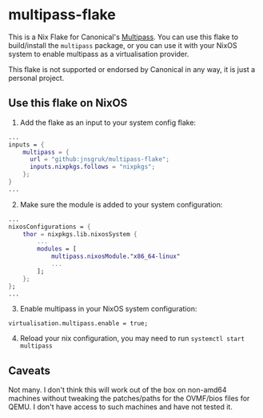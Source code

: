 # multipass-flake

This is a Nix Flake for Canonical's [Multipass](https://multipass.run). You can use this flake
to build/install the `multipass` package, or you can use it with your NixOS system to enable
multipass as a virtualisation provider.

This flake is not supported or endorsed by Canonical in any way, it is just a personal project.

## Use this flake on NixOS

1. Add the flake as an input to your system config flake:

```nix
...
inputs = {
    multipass = {
      url = "github:jnsgruk/multipass-flake";
      inputs.nixpkgs.follows = "nixpkgs";
    };
}
...
```

2. Make sure the module is added to your system configuration:

```nix
...
nixosConfigurations = {
    thor = nixpkgs.lib.nixosSystem {
        ...
        modules = [
            multipass.nixosModule."x86_64-linux"
            ...
        ];
    };
};
...
```

3. Enable multipass in your NixOS system configuration:

```
virtualisation.multipass.enable = true;
```

4. Reload your nix configuration, you may need to run `systemctl start multipass`

## Caveats

Not many. I don't think this will work out of the box on non-amd64 machines without tweaking
the patches/paths for the OVMF/bios files for QEMU. I don't have access to such machines and have
not tested it.
